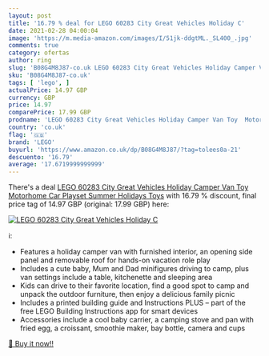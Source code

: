 ```yaml
---
layout: post
title: '16.79 % deal for LEGO 60283 City Great Vehicles Holiday C'
date: 2021-02-28 04:00:04
image: 'https://m.media-amazon.com/images/I/51jk-ddgtML._SL400_.jpg'
comments: true
category: ofertas
author: ring
slug: 'B08G4M8J87-co.uk LEGO 60283 City Great Vehicles Holiday Camper Van Toy...'
sku: 'B08G4M8J87-co.uk'
tags: [ 'lego', ]
actualPrice: 14.97 GBP
currency: GBP
price: 14.97
comparePrice: 17.99 GBP
prodname: 'LEGO 60283 City Great Vehicles Holiday Camper Van Toy  Motorhome Car Playset  Summer Holidays Toys'
country: 'co.uk'
flag: '🇬🇧'
brand: 'LEGO'
buyurl: 'https://www.amazon.co.uk/dp/B08G4M8J87/?tag=tolees0a-21'
descuento: '16.79'
average: '17.6719999999999'
---
```


There's a deal [LEGO 60283 City Great Vehicles Holiday Camper Van Toy  Motorhome Car Playset  Summer Holidays Toys](https://www.amazon.co.uk/dp/B08G4M8J87/?tag=tolees0a-21)  with  16.79 % discount, final price tag of  14.97 GBP (original: 17.99 GBP) here:

[![LEGO 60283 City Great Vehicles Holiday C](https://m.media-amazon.com/images/I/51jk-ddgtML._SL400_.jpg)](https://www.amazon.co.uk/dp/B08G4M8J87/?tag=tolees0a-21)

ℹ️:

- Features a holiday camper van with furnished interior, an opening side panel and removable roof for hands-on vacation role play
- Includes a cute baby, Mum and Dad minifigures driving to camp, plus van settings include a table, kitchenette and sleeping area
- Kids can drive to their favorite location, find a good spot to camp and unpack the outdoor furniture, then enjoy a delicious family picnic
- Includes a printed building guide and Instructions PLUS – part of the free LEGO Building Instructions app for smart devices
- Accessories include a cool baby carrier, a camping stove and pan with fried egg, a croissant, smoothie maker, bay bottle, camera and cups

[🛒 Buy it now!!](https://www.amazon.co.uk/dp/B08G4M8J87/?tag=tolees0a-21)

